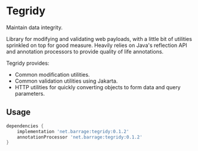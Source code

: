 # Tegridy

Maintain data integrity.

Library for modifying and validating web payloads, with a little bit of utilities sprinkled on top for good
measure. Heavily relies on Java's reflection API and annotation processors to provide quality of life annotations.

Tegridy provides:

- Common modification utilities.
- Common validation utilities using Jakarta.
- HTTP utilities for quickly converting objects to form data and query parameters.
 
## Usage

```groovy
dependencies {
    implementation 'net.barrage:tegridy:0.1.2'
    annotationProcessor 'net.barrage:tegridy:0.1.2'
}
```